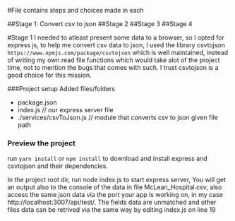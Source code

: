#File contains steps and choices made in each

##Stage 1: Convert csv to json
##Stage 2
##Stage 3
##Stage 4

#Stage 1
I needed to atleast present some data to a browser, so I opted for
express js, to help me convert csv data to json, I used the library
csvtojson `https://www.npmjs.com/package/csvtojson` which is well 
maintained, instead of writing my own read file functions which would
take alot of the project time, not to mention the bugs that comes with
such. I trust csvtojson is a good choice for this mission.

###Project setup
Added files/folders
+ package.json 
+ index.js // our express server file
+ ./services/csvToJson.js // module that converts csv to json given file path

### Preview the project
run `yarn install` or `npm install` to download and install express and
 csvtojson and their dependencies.
 
 In the project root dir, run node index.js to start express server,
 You will get an output also to the console of the data in file
 McLean_Hospital.csv, also access the same json data via the port your
 app is working on, in my case http://localhost:3007/api/test/.
 The fields data are unmatched and other files data can be retrived via
 the same way by editing index.js on line 19
 
 